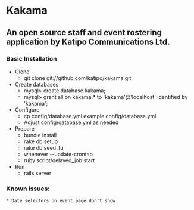 # Kakama
## An open source staff and event rostering application by Katipo Communications Ltd.

### Basic Installation
* Clone
    * git clone git://github.com/katipo/kakama.git
* Create databases
    * mysql> create database kakama;
    * mysql> grant all on kakama.* to 'kakama'@'localhost' identified by 'kakama';
* Configure
    * cp config/database.yml.example config/database.yml
    * Adjust config/database.yml as needed
* Prepare
    * bundle install
    * rake db:setup
    * rake db:seed_fu
    * whenever --update-crontab
    * ruby script/delayed_job start
* Run
    * rails server

### Known issues:
    * Date selectors on event page don't show
